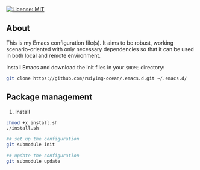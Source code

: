 [![License: MIT](https://img.shields.io/badge/License-MIT-yellow.svg)](https://opensource.org/licenses/MIT)

## About

This is my Emacs configuration file(s). It aims to be robust, working scenario-oriented with only necessary dependencies so that it can be used in both local and remote environment.

Install Emacs and download the init files in your `$HOME` directory:
```bash
git clone https://github.com/ruiying-ocean/.emacs.d.git ~/.emacs.d/
```

## Package management

1. Install
```bash
chmod +x install.sh
./install.sh

## set up the configuration
git submodule init

## update the configuration
git submodule update
```


